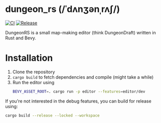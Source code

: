 # dungeon_rs (/ˈdʌnʒənˌrʌʃ/)
[![CI](https://github.com/dungeon-rs/dungeon-rs/actions/workflows/ci.yaml/badge.svg)](https://github.com/dungeon-rs/dungeon-rs/actions/workflows/ci.yaml)
[![Release](https://github.com/dungeon-rs/dungeon-rs/actions/workflows/release.yaml/badge.svg)](https://github.com/dungeon-rs/dungeon-rs/actions/workflows/release.yaml)

DungeonRS is a small map-making editor (think DungeonDraft) written in Rust and Bevy.

# Installation
1. Clone the repository
2. `cargo build` to fetch dependencies and compile (might take a while)
3. Run the editor using
    ```bash
   BEVY_ASSET_ROOT=. cargo run -p editor --features=editor/dev
   ```

If you're not interested in the debug features, you can build for release using:
```bash
cargo build --release --locked --workspace
```
